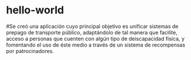 # hello-world
#Se creó una aplicación cuyo principal objetivo es unificar sistemas de prepago de transporte público, adaptándolo de tal manera que facilite, acceso a personas que cuenten con algún tipo de deiscapacidad física, y fomentando el uso de éste medio a través de  un sistema de recompensas por patrocinadores.
